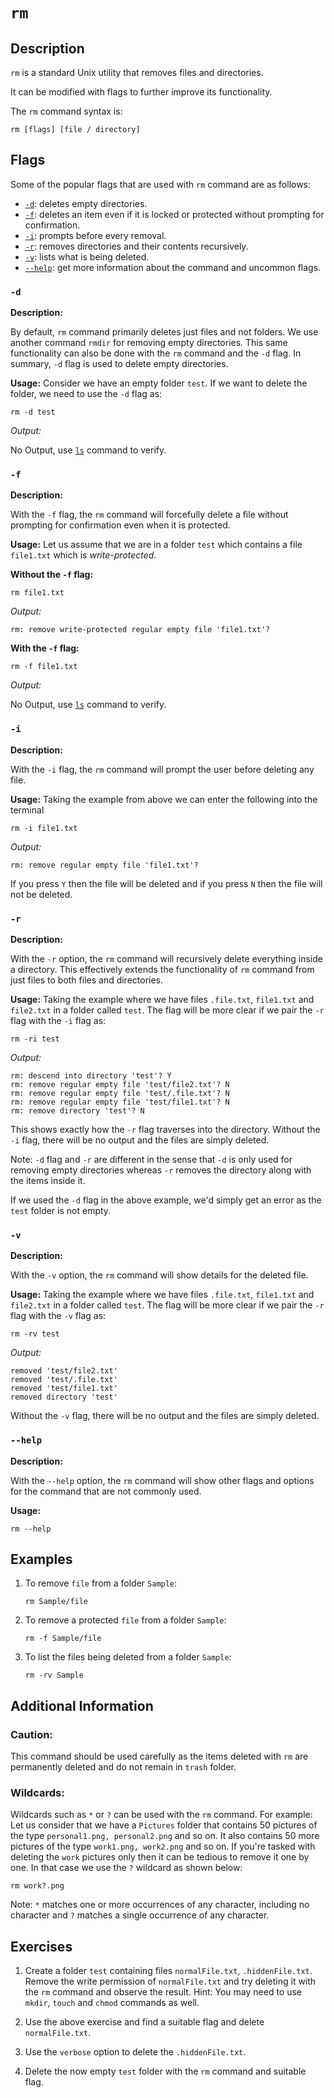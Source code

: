 # `rm`

## Description

`rm` is a standard Unix utility that removes files and directories. 

It can be modified with flags to further improve its functionality.

The `rm` command syntax is:

```shell
rm [flags] [file / directory]
```

## Flags

Some of the popular flags that are used with `rm` command are as follows:

- [`-d`](#d): deletes empty directories.
- [`-f`](#f): deletes an item even if it is locked or protected without prompting for confirmation.
- [`-i`](#i): prompts before every removal.
- [`-r`](#r): removes directories and their contents recursively.
- [`-v`](#v): lists what is being deleted.
- [`--help`](#-help): get more information about the command and uncommon flags. 

### `-d`

**Description:**

By default, `rm` command primarily deletes just files and not folders. We use another command `rmdir` for removing empty directories. This same functionality can also be done with the `rm` command and the `-d` flag. In summary, `-d` flag is used to delete empty directories.

**Usage:**
Consider we have an empty folder `test`. If we want to delete the folder, we need to use the `-d` flag as:

```shell
rm -d test
```

_Output:_

No Output, use [`ls`](../l/ls.md) command to verify.


### `-f`

**Description:**

With the `-f` flag, the `rm` command will forcefully delete a file without prompting for confirmation even when it is protected.

**Usage:**
Let us assume that we are in a folder `test` which contains a file `file1.txt` which is _write-protected_.

**Without the `-f` flag:**
```shell
rm file1.txt
```

_Output:_

```
rm: remove write-protected regular empty file 'file1.txt'?
```

**With the `-f` flag:**
```shell
rm -f file1.txt
```

_Output:_

No Output, use [`ls`](../l/ls.md) command to verify.



### `-i`

**Description:**

With the `-i` flag, the `rm` command will prompt the user before deleting any file.

**Usage:**
Taking the example from above we can enter the following into the terminal

```shell
rm -i file1.txt
```

_Output:_

```
rm: remove regular empty file 'file1.txt'? 
```

If you press `Y` then the file will be deleted and if you press `N` then the file will not be deleted.

### `-r`

**Description:**

With the `-r` option, the `rm` command will recursively delete everything inside a directory. This effectively extends the functionality of `rm` command from just files to both files and directories.

**Usage:**
Taking the example where we have files `.file.txt`, `file1.txt` and `file2.txt` in a folder called `test`. The flag will be more clear if we pair the `-r` flag with the `-i` flag as:

```shell
rm -ri test
```

_Output:_

```
rm: descend into directory 'test'? Y
rm: remove regular empty file 'test/file2.txt'? N
rm: remove regular empty file 'test/.file.txt'? N
rm: remove regular empty file 'test/file1.txt'? N
rm: remove directory 'test'? N
```

This shows exactly how the `-r` flag traverses into the directory. Without the `-i` flag, there will be no output and the files are simply deleted.

Note: `-d` flag and `-r` are different in the sense that `-d` is only used for removing empty directories whereas `-r` removes the directory along with the items inside it.

If we used the `-d` flag in the above example, we'd simply get an error as the `test` folder is not empty.

### `-v`

**Description:**

With the `-v` option, the `rm` command will show details for the deleted file.

**Usage:**
Taking the example where we have files `.file.txt`, `file1.txt` and `file2.txt` in a folder called `test`. The flag will be more clear if we pair the `-r` flag with the `-v` flag as:

```shell
rm -rv test
```

_Output:_

```
removed 'test/file2.txt'
removed 'test/.file.txt'
removed 'test/file1.txt'
removed directory 'test'
```

Without the `-v` flag, there will be no output and the files are simply deleted.

### `--help`

**Description:**

With the `--help` option, the `rm` command will show other flags and options for the command that are not commonly used.

**Usage:**

```shell
rm --help
```

## Examples

1. To remove `file` from a folder `Sample`:
   ```shell
   rm Sample/file
   ```

2. To remove a protected `file` from a folder `Sample`:
   ```shell
   rm -f Sample/file
   ```

3. To list the files being deleted from a folder `Sample`:
   ```shell
   rm -rv Sample
   ```

## Additional Information

### Caution:
This command should be used carefully as the items deleted with `rm` are permanently deleted and do not remain  in `trash` folder.  

### Wildcards:
Wildcards such as `*` or `?` can be used with the `rm` command. For example: Let us consider that we have a `Pictures` folder that contains 50 pictures of the type `personal1.png, personal2.png` and so on. It also contains 50 more pictures of the type `work1.png, work2.png` and so on. If you're tasked with deleting the `work` pictures only then it can be tedious to remove it one by one. In that case we use the `?` wildcard as shown below:

```shell
rm work?.png
```

Note: `*` matches one or more occurrences of any character, including no character and `?`  matches a single occurrence of any character.

## Exercises

1. Create a folder `test` containing files `normalFile.txt`, `.hiddenFile.txt`. Remove the write permission of `normalFile.txt` and try deleting it with the `rm` command and observe the result. Hint: You may need to use `mkdir`, `touch` and `chmod` commands as well.

2. Use the above exercise and find a suitable flag and delete `normalFile.txt`. 

3. Use the `verbose` option to delete the `.hiddenFile.txt`.

4. Delete the now empty `test` folder with the `rm` command and suitable flag.
